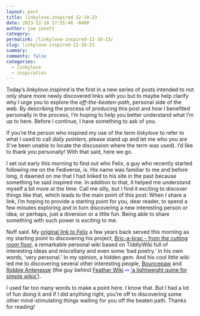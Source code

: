 ```yaml
---
layout: post
title: linkylove.inspired 12-10-23
date: 2023-12-10 17:55:48 -0400
author: joe jenett
category: 
permalink: /linkylove-inspired-12-10-23/
slug: linkylove-inspired-12-10-23
summary: 
comments: false
categories:
  - linkylove
  - inspiration
---
```

<p>
Today’s <em>linkylove.inspired</em> is the first in a new series of posts intended to not only share more newly discovered links with you but to maybe help clarify why I urge you to explore the <em>off-the-beaten-path</em>, personal side of the web. By describing the process of producing this post and how I benefited personally in the process, I’m hoping to help you better understand what I’m up to here. Before I continue, I have something to ask of you.
</p>
<p>
If you’re the person who inspired my use of the term <em>linkylove</em> to refer to what I used to call <em>daily pointers</em>, please stand up and let me who you are (I’ve been unable to locate the discussion where the term was used). I’d like to thank you personally! With that said, here we go.
</p>
<p>
I set out early this morning to find out who Felix, a guy who recently started following me on the Fediverse, is. His name was familiar to me and before long, it dawned on me that I had linked to his site in the past because something he said inspired me. In addition to that, it helped me understand myself a bit more at the time. Call me silly, but I find it exciting to discover things like that, which  leads to the main point of this post: When I share a link, I’m hoping to provide a starting point for you, dear reader, to spend a few minutes exploring and in turn discovering a new interesting person or idea, or perhaps, just a diversion or a little fun. Being able to share something with such power is exciting to me.
</p>
<p>
Nuff said. My <a href="https://simply.joejenett.com/4003/">original link to Felix</a> a few years back served this morning as my starting point to discovering his project, <a title=" Bric-a-brac - from the cutting room floor " href="https://felix.plesoianu.ro/wiki.html"> Bric-a-brac - from the cutting room floor</a>, a remarkable personal wiki based on TiddlyWiki full of interesting ideas and miscellany and even some ‘bad poetry.’ In his own words, ‘very personal.’ In my opinion, a hidden gem. And his cool little wiki led me to discovering several other interesting people, <a title="Bouncepaw" href="https://bouncepaw.com/">Bouncepaw</a> and <a title="Robbie Antenesse" href="https://robbie.antenesse.net/">Robbie Antenesse</a> (the guy behind <a href="https://feather.wiki/"> Feather Wiki</a> <span style="color:blue;">&#8678;</span> <a title="the dailywebthing archives" href="https://dwt-archives.joejenett.com/a-lightweight-quine-for-simple-wikis/">‘a lightweight quine for simple wikis’</a>).
</p>
<p>
I used far too many words to make a point here. I know that. But I had a lot of fun doing it and if I did anything right, you’re off to discovering some other mind-stimulating things waiting for you off the beaten path. Thanks for reading! 
</p>

<a href="https://brid.gy/publish/mastodon"></a>